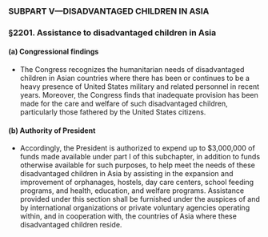 ### SUBPART V—DISADVANTAGED CHILDREN IN ASIA

### §2201. Assistance to disadvantaged children in Asia
#### (a) Congressional findings
* The Congress recognizes the humanitarian needs of disadvantaged children in Asian countries where there has been or continues to be a heavy presence of United States military and related personnel in recent years. Moreover, the Congress finds that inadequate provision has been made for the care and welfare of such disadvantaged children, particularly those fathered by the United States citizens.

#### (b) Authority of President
* Accordingly, the President is authorized to expend up to $3,000,000 of funds made available under part I of this subchapter, in addition to funds otherwise available for such purposes, to help meet the needs of these disadvantaged children in Asia by assisting in the expansion and improvement of orphanages, hostels, day care centers, school feeding programs, and health, education, and welfare programs. Assistance provided under this section shall be furnished under the auspices of and by international organizations or private voluntary agencies operating within, and in cooperation with, the countries of Asia where these disadvantaged children reside.